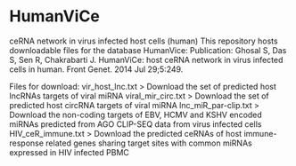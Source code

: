 # HumanViCe
ceRNA network in virus infected host cells (human)
This repository hosts downloadable files for the database HumanVice:
Publication: Ghosal S, Das S, Sen R, Chakrabarti J. HumanViCe: host ceRNA network in virus infected cells in human. Front Genet. 2014 Jul 29;5:249.

Files for download:
vir_host_lnc.txt > Download the set of predicted host lncRNAs targets of viral miRNA
viral_mir_circ.txt > Download the set of predicted host circRNA targets of viral miRNA
lnc_miR_par-clip.txt > Download the non-coding targets of EBV, HCMV and KSHV encoded miRNAs predicted from AGO CLIP-SEQ data 
from virus infected cells
HIV_ceR_immune.txt > Download the predicted ceRNAs of host immune-response related genes sharing target sites with common miRNAs 
expressed in HIV infected PBMC
